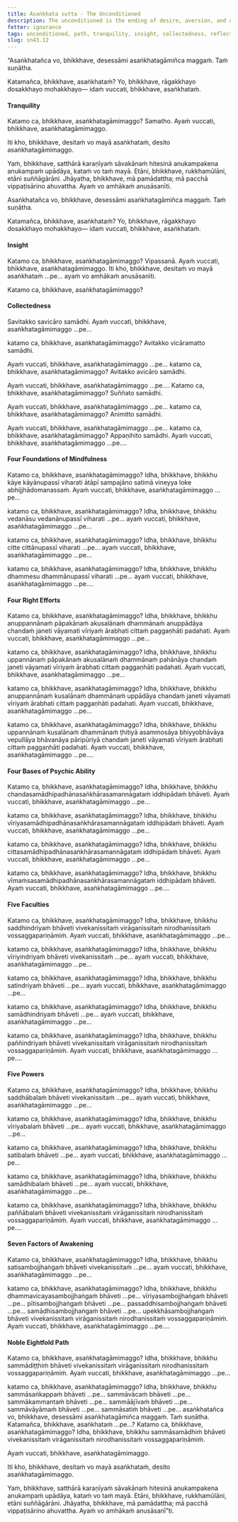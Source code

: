 ```yaml
---
title: Asaṅkhata sutta - The Unconditioned
description: The unconditioned is the ending of desire, aversion, and delusion. The 37 factors leading to the unconditioned are described in brief.
fetter: ignorance
tags: unconditioned, path, tranquility, insight, collectedness, reflection, examination, investigation, mindfulness, body, feelings, mind, mental qualities, right efforts, psychic ability, five faculties, five powers, seven factors of awakening, noble eightfold path, sn, sn35-44, sn43
slug: sn43.12
---
```


“Asaṅkhatañca vo, bhikkhave, desessāmi asaṅkhatagāmiñca maggaṁ. Taṁ suṇātha.

Katamañca, bhikkhave, asaṅkhataṁ? Yo, bhikkhave, rāgakkhayo dosakkhayo mohakkhayo— idaṁ vuccati, bhikkhave, asaṅkhataṁ.

#### Tranquility

Katamo ca, bhikkhave, asaṅkhatagāmimaggo? Samatho. Ayaṁ vuccati, bhikkhave, asaṅkhatagāmimaggo.

Iti kho, bhikkhave, desitaṁ vo mayā asaṅkhataṁ, desito asaṅkhatagāmimaggo.

Yaṁ, bhikkhave, satthārā karaṇīyaṁ sāvakānaṁ hitesinā anukampakena anukampaṁ upādāya, kataṁ vo taṁ mayā. Etāni, bhikkhave, rukkhamūlāni, etāni suññāgārāni. Jhāyatha, bhikkhave, mā pamādattha; mā pacchā vippaṭisārino ahuvattha. Ayaṁ vo amhākaṁ anusāsanīti.

Asaṅkhatañca vo, bhikkhave, desessāmi asaṅkhatagāmiñca maggaṁ. Taṁ suṇātha.

Katamañca, bhikkhave, asaṅkhataṁ? Yo, bhikkhave, rāgakkhayo dosakkhayo mohakkhayo— idaṁ vuccati, bhikkhave, asaṅkhataṁ.

#### Insight

Katamo ca, bhikkhave, asaṅkhatagāmimaggo? Vipassanā. Ayaṁ vuccati, bhikkhave, asaṅkhatagāmimaggo. Iti kho, bhikkhave, desitaṁ vo mayā asaṅkhataṁ …pe… ayaṁ vo amhākaṁ anusāsanīti.

Katamo ca, bhikkhave, asaṅkhatagāmimaggo?

#### Collectedness

Savitakko savicāro samādhi. Ayaṁ vuccati, bhikkhave, asaṅkhatagāmimaggo …pe…

katamo ca, bhikkhave, asaṅkhatagāmimaggo? Avitakko vicāramatto samādhi.

Ayaṁ vuccati, bhikkhave, asaṅkhatagāmimaggo …pe… katamo ca, bhikkhave, asaṅkhatagāmimaggo? Avitakko avicāro samādhi.

Ayaṁ vuccati, bhikkhave, asaṅkhatagāmimaggo …pe…. Katamo ca, bhikkhave, asaṅkhatagāmimaggo? Suññato samādhi.

Ayaṁ vuccati, bhikkhave, asaṅkhatagāmimaggo …pe… katamo ca, bhikkhave, asaṅkhatagāmimaggo? Animitto samādhi.

Ayaṁ vuccati, bhikkhave, asaṅkhatagāmimaggo …pe… katamo ca, bhikkhave, asaṅkhatagāmimaggo? Appaṇihito samādhi. Ayaṁ vuccati, bhikkhave, asaṅkhatagāmimaggo …pe….

#### Four Foundations of Mindfulness

Katamo ca, bhikkhave, asaṅkhatagāmimaggo? Idha, bhikkhave, bhikkhu kāye kāyānupassī viharati ātāpī sampajāno satimā vineyya loke abhijjhādomanassaṁ. Ayaṁ vuccati, bhikkhave, asaṅkhatagāmimaggo …pe…

katamo ca, bhikkhave, asaṅkhatagāmimaggo? Idha, bhikkhave, bhikkhu vedanāsu vedanānupassī viharati …pe… ayaṁ vuccati, bhikkhave, asaṅkhatagāmimaggo …pe…

katamo ca, bhikkhave, asaṅkhatagāmimaggo? Idha, bhikkhave, bhikkhu citte cittānupassī viharati …pe… ayaṁ vuccati, bhikkhave, asaṅkhatagāmimaggo …pe…

katamo ca, bhikkhave, asaṅkhatagāmimaggo? Idha, bhikkhave, bhikkhu dhammesu dhammānupassī viharati …pe… ayaṁ vuccati, bhikkhave, asaṅkhatagāmimaggo …pe….

#### Four Right Efforts

Katamo ca, bhikkhave, asaṅkhatagāmimaggo? Idha, bhikkhave, bhikkhu anuppannānaṁ pāpakānaṁ akusalānaṁ dhammānaṁ anuppādāya chandaṁ janeti vāyamati vīriyaṁ ārabhati cittaṁ paggaṇhāti padahati. Ayaṁ vuccati, bhikkhave, asaṅkhatagāmimaggo …pe…

katamo ca, bhikkhave, asaṅkhatagāmimaggo? Idha, bhikkhave, bhikkhu uppannānaṁ pāpakānaṁ akusalānaṁ dhammānaṁ pahānāya chandaṁ janeti vāyamati vīriyaṁ ārabhati cittaṁ paggaṇhāti padahati. Ayaṁ vuccati, bhikkhave, asaṅkhatagāmimaggo …pe…

katamo ca, bhikkhave, asaṅkhatagāmimaggo? Idha, bhikkhave, bhikkhu anuppannānaṁ kusalānaṁ dhammānaṁ uppādāya chandaṁ janeti vāyamati vīriyaṁ ārabhati cittaṁ paggaṇhāti padahati. Ayaṁ vuccati, bhikkhave, asaṅkhatagāmimaggo …pe…

katamo ca, bhikkhave, asaṅkhatagāmimaggo? Idha, bhikkhave, bhikkhu uppannānaṁ kusalānaṁ dhammānaṁ ṭhitiyā asammosāya bhiyyobhāvāya vepullāya bhāvanāya pāripūriyā chandaṁ janeti vāyamati vīriyaṁ ārabhati cittaṁ paggaṇhāti padahati. Ayaṁ vuccati, bhikkhave, asaṅkhatagāmimaggo …pe….

#### Four Bases of Psychic Ability

Katamo ca, bhikkhave, asaṅkhatagāmimaggo? Idha, bhikkhave, bhikkhu chandasamādhipadhānasaṅkhārasamannāgataṁ iddhipādaṁ bhāveti. Ayaṁ vuccati, bhikkhave, asaṅkhatagāmimaggo …pe…

katamo ca, bhikkhave, asaṅkhatagāmimaggo? Idha, bhikkhave, bhikkhu vīriyasamādhipadhānasaṅkhārasamannāgataṁ iddhipādaṁ bhāveti. Ayaṁ vuccati, bhikkhave, asaṅkhatagāmimaggo …pe…

katamo ca, bhikkhave, asaṅkhatagāmimaggo? Idha, bhikkhave, bhikkhu cittasamādhipadhānasaṅkhārasamannāgataṁ iddhipādaṁ bhāveti. Ayaṁ vuccati, bhikkhave, asaṅkhatagāmimaggo …pe…

katamo ca, bhikkhave, asaṅkhatagāmimaggo? Idha, bhikkhave, bhikkhu vīmaṁsasamādhipadhānasaṅkhārasamannāgataṁ iddhipādaṁ bhāveti. Ayaṁ vuccati, bhikkhave, asaṅkhatagāmimaggo …pe….

#### Five Faculties

Katamo ca, bhikkhave, asaṅkhatagāmimaggo? Idha, bhikkhave, bhikkhu saddhindriyaṁ bhāveti vivekanissitaṁ virāganissitaṁ nirodhanissitaṁ vossaggapariṇāmiṁ. Ayaṁ vuccati, bhikkhave, asaṅkhatagāmimaggo …pe…

katamo ca, bhikkhave, asaṅkhatagāmimaggo? Idha, bhikkhave, bhikkhu vīriyindriyaṁ bhāveti vivekanissitaṁ …pe… ayaṁ vuccati, bhikkhave, asaṅkhatagāmimaggo …pe…

katamo ca, bhikkhave, asaṅkhatagāmimaggo? Idha, bhikkhave, bhikkhu satindriyaṁ bhāveti …pe… ayaṁ vuccati, bhikkhave, asaṅkhatagāmimaggo …pe…

katamo ca, bhikkhave, asaṅkhatagāmimaggo? Idha, bhikkhave, bhikkhu samādhindriyaṁ bhāveti …pe… ayaṁ vuccati, bhikkhave, asaṅkhatagāmimaggo …pe…

katamo ca, bhikkhave, asaṅkhatagāmimaggo? Idha, bhikkhave, bhikkhu paññindriyaṁ bhāveti vivekanissitaṁ virāganissitaṁ nirodhanissitaṁ vossaggapariṇāmiṁ. Ayaṁ vuccati, bhikkhave, asaṅkhatagāmimaggo …pe….

#### Five Powers

Katamo ca, bhikkhave, asaṅkhatagāmimaggo? Idha, bhikkhave, bhikkhu saddhābalaṁ bhāveti vivekanissitaṁ …pe… ayaṁ vuccati, bhikkhave, asaṅkhatagāmimaggo …pe…

katamo ca, bhikkhave, asaṅkhatagāmimaggo? Idha, bhikkhave, bhikkhu vīriyabalaṁ bhāveti …pe… ayaṁ vuccati, bhikkhave, asaṅkhatagāmimaggo …pe…

katamo ca, bhikkhave, asaṅkhatagāmimaggo? Idha, bhikkhave, bhikkhu satibalaṁ bhāveti …pe… ayaṁ vuccati, bhikkhave, asaṅkhatagāmimaggo …pe…

katamo ca, bhikkhave, asaṅkhatagāmimaggo? Idha, bhikkhave, bhikkhu samādhibalaṁ bhāveti …pe… ayaṁ vuccati, bhikkhave, asaṅkhatagāmimaggo …pe…

katamo ca, bhikkhave, asaṅkhatagāmimaggo? Idha, bhikkhave, bhikkhu paññābalaṁ bhāveti vivekanissitaṁ virāganissitaṁ nirodhanissitaṁ vossaggapariṇāmiṁ. Ayaṁ vuccati, bhikkhave, asaṅkhatagāmimaggo …pe….

#### Seven Factors of Awakening

Katamo ca, bhikkhave, asaṅkhatagāmimaggo? Idha, bhikkhave, bhikkhu satisambojjhaṅgaṁ bhāveti vivekanissitaṁ …pe… ayaṁ vuccati, bhikkhave, asaṅkhatagāmimaggo …pe…

katamo ca, bhikkhave, asaṅkhatagāmimaggo? Idha, bhikkhave, bhikkhu dhammavicayasambojjhaṅgaṁ bhāveti …pe… vīriyasambojjhaṅgaṁ bhāveti …pe… pītisambojjhaṅgaṁ bhāveti …pe… passaddhisambojjhaṅgaṁ bhāveti …pe… samādhisambojjhaṅgaṁ bhāveti …pe… upekkhāsambojjhaṅgaṁ bhāveti vivekanissitaṁ virāganissitaṁ nirodhanissitaṁ vossaggapariṇāmiṁ. Ayaṁ vuccati, bhikkhave, asaṅkhatagāmimaggo …pe….

#### Noble Eightfold Path

Katamo ca, bhikkhave, asaṅkhatagāmimaggo? Idha, bhikkhave, bhikkhu sammādiṭṭhiṁ bhāveti vivekanissitaṁ virāganissitaṁ nirodhanissitaṁ vossaggapariṇāmiṁ. Ayaṁ vuccati, bhikkhave, asaṅkhatagāmimaggo …pe…

katamo ca, bhikkhave, asaṅkhatagāmimaggo? Idha, bhikkhave, bhikkhu sammāsaṅkappaṁ bhāveti …pe… sammāvācaṁ bhāveti …pe… sammākammantaṁ bhāveti …pe… sammāājīvaṁ bhāveti …pe… sammāvāyāmaṁ bhāveti …pe… sammāsatiṁ bhāveti …pe… asaṅkhatañca vo, bhikkhave, desessāmi asaṅkhatagāmiñca maggaṁ. Taṁ suṇātha. Katamañca, bhikkhave, asaṅkhataṁ …pe…? Katamo ca, bhikkhave, asaṅkhatagāmimaggo? Idha, bhikkhave, bhikkhu sammāsamādhiṁ bhāveti vivekanissitaṁ virāganissitaṁ nirodhanissitaṁ vossaggapariṇāmiṁ.

Ayaṁ vuccati, bhikkhave, asaṅkhatagāmimaggo.

Iti kho, bhikkhave, desitaṁ vo mayā asaṅkhataṁ, desito asaṅkhatagāmimaggo.

Yaṁ, bhikkhave, satthārā karaṇīyaṁ sāvakānaṁ hitesinā anukampakena anukampaṁ upādāya, kataṁ vo taṁ mayā. Etāni, bhikkhave, rukkhamūlāni, etāni suññāgārāni. Jhāyatha, bhikkhave, mā pamādattha; mā pacchā vippaṭisārino ahuvattha. Ayaṁ vo amhākaṁ anusāsanī”ti.
